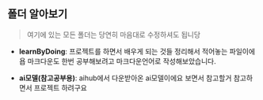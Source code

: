 ## 폴더 알아보기
>여기에 있는 모든 폴더는 당연히 마음대로 수정하셔도 됩니당 

* **learnByDoing**: 프로젝트를 하면서 배우게 되는 것들 정리해서 적어놓는 파일이에욥
마크다운도 한번 공부해보려고 마크다운언어로 작성해보았습니다.


* **ai모델(참고공부용)**: aihub에서 다운받아온 ai모델이에요 보면서 참고할거 참고하면서 프로젝트 하려구요




